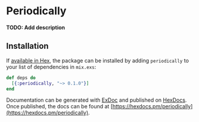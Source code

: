 # Periodically

**TODO: Add description**

## Installation

If [available in Hex](https://hex.pm/docs/publish), the package can be installed
by adding `periodically` to your list of dependencies in `mix.exs`:

```elixir
def deps do
  [{:periodically, "~> 0.1.0"}]
end
```

Documentation can be generated with [ExDoc](https://github.com/elixir-lang/ex_doc)
and published on [HexDocs](https://hexdocs.pm). Once published, the docs can
be found at [https://hexdocs.pm/periodically](https://hexdocs.pm/periodically).

